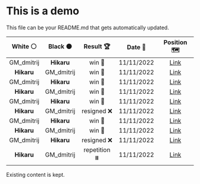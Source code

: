 # This is a demo

This file can be your README.md that gets automatically updated.

<!--START_SECTION:chessStats-->
<!-- Automatically generated with https://github.com/Balastrong/chess-stats-action -->

| White ⚪ | Black ⚫ | Result 🏆 | Date 📅 | Position 🗺️ |
|:---:|:---:|:---:|:---:|:---:|
| GM_dmitrij | **Hikaru** | win 🥇 | 11/11/2022 | <a href="http://www.ee.unb.ca/cgi-bin/tervo/fen.pl?select=8/2k5/4p1p1/2K3Pp/7P/8/8/8 w - -">Link</a> |
| **Hikaru** | GM_dmitrij | win 🥇 | 11/11/2022 | <a href="http://www.ee.unb.ca/cgi-bin/tervo/fen.pl?select=7k/pp4p1/3B3p/7P/1P2Q3/P7/4R2K/5rr1 b - -">Link</a> |
| GM_dmitrij | **Hikaru** | win 🥇 | 11/11/2022 | <a href="http://www.ee.unb.ca/cgi-bin/tervo/fen.pl?select=8/8/3p4/p3p3/PpP1Pp1k/1P3Pb1/4B1pK/2N2bN1 w - -">Link</a> |
| **Hikaru** | GM_dmitrij | win 🥇 | 11/11/2022 | <a href="http://www.ee.unb.ca/cgi-bin/tervo/fen.pl?select=4qrrk/2p3pp/1p1p1pN1/p1bP4/P1P1P1Q1/1PB2R2/6PP/5R1K b - -">Link</a> |
| GM_dmitrij | **Hikaru** | win 🥇 | 11/11/2022 | <a href="http://www.ee.unb.ca/cgi-bin/tervo/fen.pl?select=1q5k/2r2Q1p/4pPp1/8/8/1P5P/5PK1/8 w - -">Link</a> |
| **Hikaru** | GM_dmitrij | resigned ❌ | 11/11/2022 | <a href="http://www.ee.unb.ca/cgi-bin/tervo/fen.pl?select=8/8/8/pkp3b1/2p5/K7/8/8 w - c6">Link</a> |
| GM_dmitrij | **Hikaru** | win 🥇 | 11/11/2022 | <a href="http://www.ee.unb.ca/cgi-bin/tervo/fen.pl?select=4rk1r/7p/p5pP/2p2pP1/1p2BQ2/8/P1P5/1K2q3 w - -">Link</a> |
| **Hikaru** | GM_dmitrij | win 🥇 | 11/11/2022 | <a href="http://www.ee.unb.ca/cgi-bin/tervo/fen.pl?select=8/7R/8/5K1k/7r/8/8/8 b - -">Link</a> |
| GM_dmitrij | **Hikaru** | resigned ❌ | 11/11/2022 | <a href="http://www.ee.unb.ca/cgi-bin/tervo/fen.pl?select=8/2PK1k2/3R4/8/8/8/8/2r5 b - -">Link</a> |
| **Hikaru** | GM_dmitrij | repetition ⏸️ | 11/11/2022 | <a href="http://www.ee.unb.ca/cgi-bin/tervo/fen.pl?select=8/8/p1k5/Bp6/1P6/7p/6bK/8 b - -">Link</a> |

<!--END_SECTION:chessStats-->

Existing content is kept.
